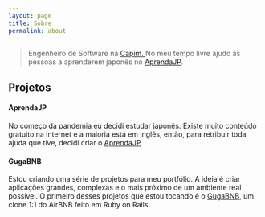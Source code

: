```yaml
---
layout: page
title: Sobre
permalink: about
---
```


> Engenheiro de Software na [Capim. ]()No meu tempo livre ajudo as pessoas a aprenderem japonês no [AprendaJP](https://aprendajp.com/guide).

## Projetos

#### AprendaJP

No começo da pandemia eu decidi estudar japonês. Existe muito conteúdo gratuito na internet e a maioria está em inglês, então, para retribuir toda ajuda que tive, decidi criar o [AprendaJP](https://aprendajp.com/guide).

#### GugaBNB

Estou criando uma série de projetos para meu portfólio. A ideia é criar aplicações grandes, complexas e o mais próximo de um ambiente real possível. O primeiro desses projetos que estou tocando é o [GugaBNB](https://github.com/itsmaia/gugabnb), um clone 1:1 do AirBNB feito em Ruby on Rails.
